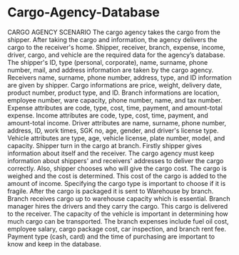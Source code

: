 # Cargo-Agency-Database

CARGO AGENCY SCENARIO
The cargo agency takes the cargo from the shipper. After taking the cargo and information, the agency delivers the cargo to the receiver's home.
Shipper, receiver, branch, expense, income, driver, cargo, and vehicle are the required data for the agency’s database. The shipper's ID, type (personal, corporate), name, surname, phone number, mail, and address information are taken by the cargo agency. Receivers name, surname, phone number, address, type, and ID information are given by shipper. Cargo informations are price, weight, delivery date, product number, product type, and ID. Branch informations are location, employee number, ware capacity, phone number, name, and tax number. Expense attributes are code, type, cost, time, payment, and amount-total expense. Income attributes are code, type, cost, time, payment, and amount-total income. Driver attributes are name, surname, phone number, address, ID, work times, SGK no, age, gender, and driver's license type. Vehicle attributes are type, age, vehicle license, plate number, model, and capacity.
Shipper turn in the cargo at branch. Firstly shipper gives information about itself and the receiver. The cargo agency must keep information about shippers' and receivers' addresses to deliver the cargo correctly. Also, shipper chooses who will give the cargo cost.
The cargo is weighed and the cost is determined. This cost of the cargo is added to the amount of income. Specifying the cargo type is important to choose if it is fragile. After the cargo is packaged it is sent to Warehouse by branch.
Branch receives cargo up to warehouse capacity which is essential.
Branch manager hires the drivers and they carry the cargo. This cargo is delivered to the receiver.
The capacity of the vehicle is important in determining how much cargo can be transported.
The branch expenses include fuel oil cost, employee salary, cargo package cost, car inspection, and branch rent fee. Payment type (cash, card) and the time of purchasing are important to know and keep in the database.


